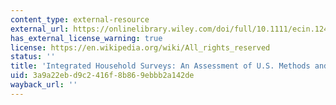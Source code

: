 ```yaml
---
content_type: external-resource
external_url: https://onlinelibrary.wiley.com/doi/full/10.1111/ecin.12489
has_external_license_warning: true
license: https://en.wikipedia.org/wiki/All_rights_reserved
status: ''
title: 'Integrated Household Surveys: An Assessment of U.S. Methods and an Innovation'
uid: 3a9a22eb-d9c2-416f-8b86-9ebbb2a142de
wayback_url: ''
---
```

